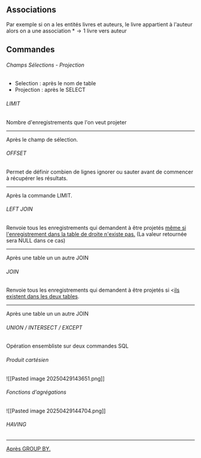 ## Associations
Par exemple si on a les entités livres et auteurs, le livre appartient à l'auteur alors on a une association $*\to1$ livre vers auteur

## Commandes
###### Champs Sélections - Projection
- Selection : après le nom de table
- Projection : après le SELECT

###### LIMIT
Nombre d'enregistrements que l'on veut projeter
___
Après le champ de sélection. 

###### OFFSET
Permet de définir combien de lignes ignorer ou sauter avant de commencer à récupérer les résultats. 
___
Après la commande LIMIT.

###### LEFT JOIN
Renvoie tous les enregistrements qui demandent à être projetés <u>même si l'enregistrement dans la table de droite n'existe pas.</u> (La valeur retournée sera NULL dans ce cas)
___
Après une table un un autre JOIN

###### JOIN
Renvoie tous les enregistrements qui demandent à être projetés si <<u>ils existent dans les deux tables</u>. 
___
Après une table un un autre JOIN

###### UNION / INTERSECT / EXCEPT
Opération ensembliste sur deux commandes SQL

###### Produit cartésien
![[Pasted image 20250429143651.png]]

###### Fonctions d'agrégations
![[Pasted image 20250429144704.png]]


###### HAVING
___
<u>Après GROUP BY.</u>
